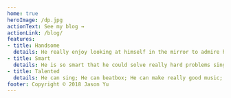 ```yaml
---
home: true
heroImage: /dp.jpg
actionText: See my blog →
actionLink: /blog/
features:
- title: Handsome
  details: He really enjoy looking at himself in the mirror to admire his own beauty.
- title: Smart
  details: He is so smart that he could solve really hard problems single handedly within a day.
- title: Talented
  details: He can sing; He can beatbox; He can make really good music; He can play the guitar, piano, (drum, chinese flute, harmonica...) 
footer: Copyright © 2018 Jason Yu
---
```

